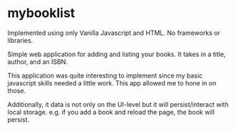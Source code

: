 # mybooklist
 Implemented using only Vanilla Javascript and HTML. No frameworks or libraries.

Simple web application for adding and listing your books.
It takes in a title, author, and an ISBN.

This application was quite interesting to implement since my basic javascript skills needed a little work. This app allowed me to hone in on those. 

Additionally, it data is not only on the UI-level but it will persist/interact with local storage.
    e.g. if you add a book and reload the page, the book will persist.